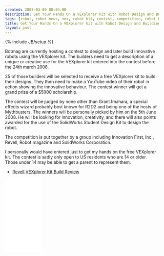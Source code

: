 ```yaml
---
created: 2008-03-09 08:04:00
description: Get Your Hands On a VEXplorer kit with Robot Design and Building Contest!
tags: [robot, robot news, vex, robot kit, contest, competition, robot building]
title: Get Your Hands On a VEXplorer kit with Robot Design and Building Contest!
layout: post
---
```

{% include JB/setup %}

Botmag are currently hosting a contest to design and later build innovative robots using the VEXplorer kit. The builders need to get a description of a unique or creative use for the VEXplorer kit entered into  the contest before the 24th march 2008.

25 of those builders will be selected to receive a free VEXplorer kit to build their designs. They then need to make a YouTube video of their robot in action showing the innovative behaviour. The contest winner will get a grand prize of a $5000 scholarship.

The contest will be judged by none other than Grant Imahara, a special effects wizard probably best known for R2D2 and being one of the hosts of Mythbusters. The winners will be personally picked by him on the 5th June 2008. He will be looking for innovation, creativity, and there will also points awarded for the use of the SolidWorks Student Design Kit to design the robot.

The competition is put together by a group including Innovation First, Inc., Revell, Robot magazine and SolidWorks Corporation.

I personally would have entered just to get my hands on the free VEXplorer kit. The contest is sadly only open to US residents who are 14 or older. Those under 14 may be able to get a parent to represent them.

* [Revell VEXplorer Kit Build Review](https://www.cybermodeler.com/hobby/builds/rm/build_vexplorer.shtml)

<iframe style="width:120px;height:240px;" marginwidth="0" marginheight="0" scrolling="no" frameborder="0" src="//ws-eu.amazon-adsystem.com/widgets/q?ServiceVersion=20070822&OneJS=1&Operation=GetAdHtml&MarketPlace=GB&source=ss&ref=as_ss_li_til&ad_type=product_link&tracking_id=orionrobots-21&language=en_GB&marketplace=amazon&region=GB&placement=B082WD5YV9&asins=B082WD5YV9&linkId=e40e6e6802507d8646f3131923f1dea1&show_border=true&link_opens_in_new_window=true"></iframe><!-- lego mindstorms review 2021 -->

